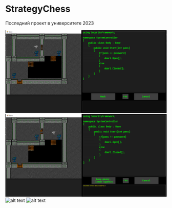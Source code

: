 # StrategyChess
Последний проект в университете 2023


![alt text](https://github.com/DobryEHOT/GameHacker/blob/main/screen1.png?raw=true)
![alt text](https://github.com/DobryEHOT/GameHacker/blob/main/screen2.png?raw=true)
![alt text](https://github.com/DobryEHOT/GameHacker/blob/main/screen3.png?raw=true)
![alt text](https://github.com/DobryEHOT/GameHacker/blob/main/screen4.png?raw=true)